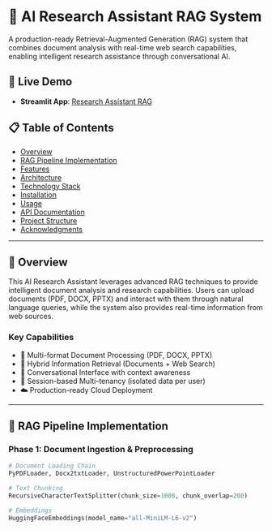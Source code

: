 # 🔬 AI Research Assistant RAG System

A production-ready Retrieval-Augmented Generation (RAG) system that combines document analysis with real-time web search capabilities, enabling intelligent research assistance through conversational AI.

## 🚀 Live Demo

- **Streamlit App**: [Research Assistant RAG](https://research-assistant-rag.streamlit.app/)

## 📋 Table of Contents

- [Overview](#overview)
- [RAG Pipeline Implementation](#rag-pipeline-implementation)
- [Features](#features)
- [Architecture](#architecture)
- [Technology Stack](#technology-stack)
- [Installation](#installation)
- [Usage](#usage)
- [API Documentation](#api-documentation)
- [Project Structure](#project-structure)
- [Acknowledgments](#acknowledgments)

---

## 🎯 Overview

This AI Research Assistant leverages advanced RAG techniques to provide intelligent document analysis and research capabilities. Users can upload documents (PDF, DOCX, PPTX) and interact with them through natural language queries, while the system also provides real-time information from web sources.

### Key Capabilities

- 📄 Multi-format Document Processing (PDF, DOCX, PPTX)
- 🔎 Hybrid Information Retrieval (Documents + Web Search)
- 💬 Conversational Interface with context awareness
- 👥 Session-based Multi-tenancy (isolated data per user)
- ☁️ Production-ready Cloud Deployment

---

## 🔄 RAG Pipeline Implementation

### Phase 1: Document Ingestion & Preprocessing
```python
# Document Loading Chain
PyPDFLoader, Docx2txtLoader, UnstructuredPowerPointLoader

# Text Chunking
RecursiveCharacterTextSplitter(chunk_size=1000, chunk_overlap=200)

# Embeddings
HuggingFaceEmbeddings(model_name="all-MiniLM-L6-v2")
